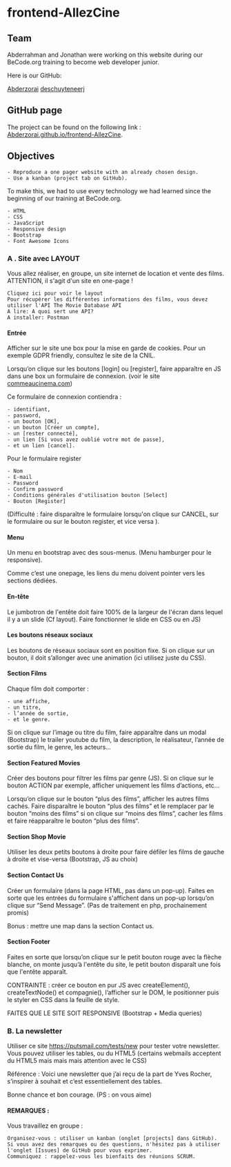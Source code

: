 # frontend-AllezCine

## Team

Abderrahman and Jonathan were working on this website during our BeCode.org training to become web developer junior.

Here is our GitHub:

[Abderzorai](https://github.com/Abderzorai)
[deschuyteneerj](https://github.com/deschuyteneerj)

## GitHub page

The project can be found on the following link : [Abderzorai.github.io/frontend-AllezCine](Abderzorai.github.io/frontend-AllezCine).

## Objectives

    - Reproduce a one pager website with an already chosen design.
    - Use a kanban (project tab on GitHub).

To make this, we had to use every technology we had learned since the beginning of our training at BeCode.org.

    - HTML
    - CSS
    - JavaScript
    - Responsive design
    - Bootstrap
    - Font Awesome Icons


### A . Site avec LAYOUT

Vous allez réaliser, en groupe, un site internet de location et vente des films. ATTENTION, il s'agit d'un site en one-page !

    Cliquez ici pour voir le layout
    Pour récupérer les différentes informations des films, vous devez utiliser l'API The Movie Database API
    A lire: A quoi sert une API?
    A installer: Postman

#### Entrée

Afficher sur le site une box pour la mise en garde de cookies. Pour un exemple GDPR friendly, consultez le site de la CNIL.

Lorsqu’on clique sur les boutons [login] ou [register], faire apparaître en JS dans une box un formulaire de connexion. (voir le site [commeaucinema.com](http://www.commeaucinema.com))

Ce formulaire de connexion contiendra :

    - identifiant,
    - password,
    - un bouton [OK],
    - un bouton [Créer un compte],
    - un [rester connecté],
    - un lien [Si vous avez oublié votre mot de passe],
    - et un lien [cancel].

Pour le formulaire register

    - Nom
    - E-mail
    - Password
    - Confirm password
    - Conditions générales d'utilisation bouton [Select]
    - Bouton [Register]

(Difficulté : faire disparaître le formulaire lorsqu'on clique sur CANCEL, sur le formulaire ou sur le bouton register, et vice versa ).

#### Menu

Un menu en bootstrap avec des sous-menus. (Menu hamburger pour le responsive).

Comme c’est une onepage, les liens du menu doivent pointer vers les sections dédiées.

#### En-tête

Le jumbotron de l'entête doit faire 100% de la largeur de l'écran dans lequel il y a un slide (Cf layout). Faire fonctionner le slide en CSS ou en JS)

#### Les boutons réseaux sociaux

Les boutons de réseaux sociaux sont en position fixe. Si on clique sur un bouton, il doit s’allonger avec une animation (ici utilisez juste du CSS).

#### Section Films

Chaque film doit comporter :

    - une affiche,
    - un titre,
    - l’année de sortie,
    - et le genre.

Si on clique sur l’image ou titre du film, faire apparaître dans un modal (Bootstrap) le trailer youtube du film, la description, le réalisateur, l’année de sortie du film, le genre, les acteurs…

#### Section Featured Movies

Créer des boutons pour filtrer les films par genre (JS). Si on clique sur le bouton ACTION par exemple, afficher uniquement les films d’actions, etc...

Lorsqu’on clique sur le bouton “plus des films”, afficher les autres films cachés. Faire disparaître le bouton “plus des films” et le remplacer par le bouton “moins des films” si on clique sur “moins des films”, cacher les films et faire réapparaître le bouton “plus des films“.

#### Section Shop Movie

Utiliser les deux petits boutons à droite pour faire défiler les films de gauche à droite et vise-versa (Bootstrap, JS au choix)

#### Section Contact Us

Créer un formulaire (dans la page HTML, pas dans un pop-up). Faites en sorte que les entrées du formulaire s'affichent dans un pop-up lorsqu’on clique sur “Send Message”. (Pas de traitement en php, prochainement promis)

Bonus : mettre une map dans la section Contact us.

#### Section Footer

Faites en sorte que lorsqu’on clique sur le petit bouton rouge avec la flèche blanche, on monte jusqu’à l'entête du site, le petit bouton disparaît une fois que l'entête apparaît.

CONTRAINTE : créer ce bouton en pur JS avec createElement(), createTextNode() et compagnie(), l’afficher sur le DOM, le positionner puis le styler en CSS dans la feuille de style.

FAITES QUE LE SITE SOIT RESPONSIVE (Bootstrap + Media queries)

### B. La newsletter

Utiliser ce site https://putsmail.com/tests/new pour tester votre newsletter. Vous pouvez utiliser les tables, ou du HTML5 (certains webmails acceptent du HTML5 mais mais mais attention avec le CSS)

Référence : Voici une newsletter que j’ai reçu de la part de Yves Rocher, s’inspirer à souhait et c’est essentiellement des tables.

Bonne chance et bon courage. (PS : on vous aime)

#### REMARQUES :

Vous travaillez en groupe :

    Organisez-vous : utiliser un kanban (onglet [projects] dans GitHub).
    Si vous avez des remarques ou des questions, n'hésitez pas à utiliser l'onglet [Issues] de GitHub pour vous exprimer.
    Communiquez : rappelez-vous les bienfaits des réunions SCRUM.